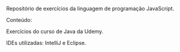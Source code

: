 Repositório de exercícios da linguagem de programação JavaScript.

Conteúdo:

Exercícios do curso de Java da Udemy.

IDEs utilizadas: IntelliJ e Eclipse.
